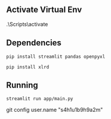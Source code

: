 ## Activate Virtual Env
.\Scripts\activate

## Dependencies
```
pip install streamlit pandas openpyxl
```
```
pip install xlrd
```

## Running
```
streamlit run app/main.py
```

git config user.name "s4h1u1b9h9a2m"